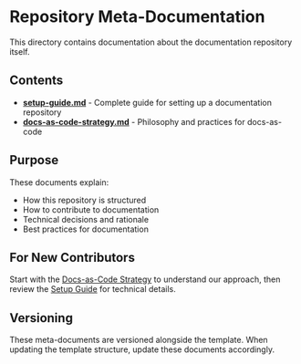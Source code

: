 # Repository Meta-Documentation

This directory contains documentation about the documentation repository itself.

## Contents

- **[setup-guide.md](./setup-guide.md)** - Complete guide for setting up a documentation repository
- **[docs-as-code-strategy.md](./docs-as-code-strategy.md)** - Philosophy and practices for docs-as-code

## Purpose

These documents explain:
- How this repository is structured
- How to contribute to documentation
- Technical decisions and rationale
- Best practices for documentation

## For New Contributors

Start with the [Docs-as-Code Strategy](./docs-as-code-strategy.md) to understand our approach, then review the [Setup Guide](./setup-guide.md) for technical details.

## Versioning

These meta-documents are versioned alongside the template. When updating the template structure, update these documents accordingly.
